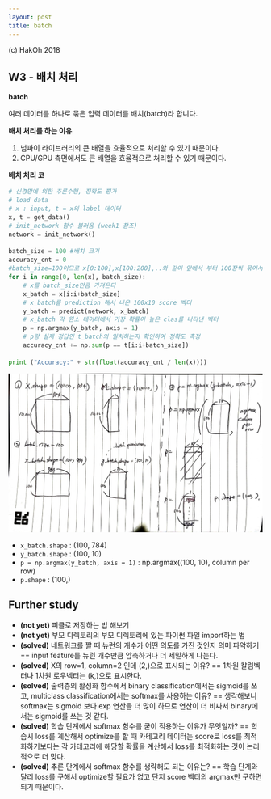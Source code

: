 ```yaml
---
layout: post
title: batch
---
```


(c) HakOh 2018

## W3 - 배치 처리

**batch**

여러 데이터를 하나로 묶은 입력 데이터를 배치(batch)라 합니다.


**배치 처리를 하는 이유**

1. 넘파이 라이브러리의 큰 배열을 효율적으로 처리할 수 있기 때문이다.
2. CPU/GPU 측면에서도 큰 배열을 효율적으로 처리할 수 있기 때문이다.

**배치 처리 코**

```python
# 신경망에 의한 추론수행, 정확도 평가
# load data
# x : input, t = x의 label 데이터
x, t = get_data()
# init_network 함수 불러옴 (week1 참조)
network = init_network()

batch_size = 100 #배치 크기
accuracy_cnt = 0
#batch_size=100이므로 x[0:100],x[100:200],..와 같이 앞에서 부터 100장씩 묶어서 꺼냄
for i in range(0, len(x), batch_size):
    # x를 batch_size만큼 가져온다
    x_batch = x[i:i+batch_size]
    # x_batch를 prediction 해서 나온 100x10 score 벡터
    y_batch = predict(network, x_batch)
    # x_batch 각 원소 데이터에서 가장 확률이 높은 clas를 나타낸 벡터
    p = np.argmax(y_batch, axis = 1)
    # p랑 실제 정답인 t_batch의 일치하는지 확인하여 정확도 측정
    accuracy_cnt += np.sum(p == t[i:i+batch_size])

print ("Accuracy:" + str(float(accuracy_cnt / len(x))))
```

![batch](/images/batch.jpeg)

+ `x_batch.shape` : (100, 784)
+ `y_batch.shape` : (100, 10)
+ `p = np.argmax(y_batch, axis = 1)` : np.argmax((100, 10), column per row)
+ `p.shape` : (100,)

## Further study

+ **(not yet)** 피클로 저장하는 법 해보기
+ **(not yet)** 부모 디렉토리의 부모 디렉토리에 있는 파이썬 파일 import하는 법
+ **(solved)** 네트워크를 짤 때 뉴런의 개수가 어떤 의도를 가진 것인지 의미 파악하기 == input feature를 뉴런 개수만큼 압축하거나 더 세밀하게 나눈다.
+ **(solved)** X의 row=1, column=2 인데 (2,)으로 표시되는 이유? == 1차원 칼럼벡터나 1차원 로우벡터는 (k,)으로 표시한다.
+ **(solved)** 출력층의 활성화 함수에서 binary classification에서는 sigmoid를 쓰고, multiclass classification에서는 softmax를 사용하는 이유? == 생각해보니 softmax는 sigmoid 보다 exp 연산을 더 많이 하므로 연산이 더 비싸서 binary에서는 sigmoid를 쓰는 것 같다.
+ **(solved)** 학습 단계에서 softmax 함수를 굳이 적용하는 이유가 무엇일까? == 학습시 loss를 계산해서 optimize를 할 때 카테고리 데이터는 score로 loss를 최적화하기보다는 각 카테고리에 해당할 확률을 계산해서 loss를 최적화하는 것이 논리적으로 더 맞다.
+ **(solved)** 추론 단계에서 softmax 함수를 생략해도 되는 이유는? == 학습 단계와 달리 loss를 구해서 optimize할 필요가 없고 단지 score 벡터의 argmax만 구하면 되기 때문이다.
